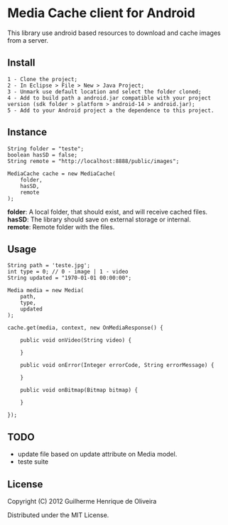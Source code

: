 # Media Cache client for Android

This library use android based resources to download and cache images from a server.

## Install

	1 - Clone the project;
	2 - In Eclipse > File > New > Java Project;
	3 - Unmark use default location and select the folder cloned;
	4 - Add to build path a android.jar compatible with your project version (sdk folder > platform > android-14 > android.jar);
	5 - Add to your Android project a the dependence to this project. 

## Instance
	
	String folder = "teste";
	boolean hasSD = false;
	String remote = "http://localhost:8888/public/images";
	
	MediaCache cache = new MediaCache(
		folder, 
		hasSD, 
		remote
    );
    

**folder**: A local folder, that should exist, and will receive cached files.<br>
**hasSD**: The library should save on external storage or internal.<br>
**remote**: Remote folder with the files.

## Usage

	String path = 'teste.jpg';
	int type = 0; // 0 - image | 1 - video
	String updated = "1970-01-01 00:00:00";

	Media media = new Media(
		path,
		type,
		updated
	);

	cache.get(media, context, new OnMediaResponse() {
				
		public void onVideo(String video) {
			
		}
		
		public void onError(Integer errorCode, String errorMessage) { 
			
		}
		
		public void onBitmap(Bitmap bitmap) {
			
		}
		
	});

## TODO

* update file based on update attribute on Media model.
* teste suite

## License

Copyright (C) 2012 Guilherme Henrique de Oliveira

Distributed under the MIT License.